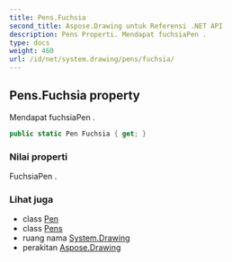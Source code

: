 ```yaml
---
title: Pens.Fuchsia
second_title: Aspose.Drawing untuk Referensi .NET API
description: Pens Properti. Mendapat fuchsiaPen .
type: docs
weight: 460
url: /id/net/system.drawing/pens/fuchsia/
---
```

## Pens.Fuchsia property

Mendapat fuchsiaPen .

```csharp
public static Pen Fuchsia { get; }
```

### Nilai properti

FuchsiaPen .

### Lihat juga

* class [Pen](../../pen/)
* class [Pens](../)
* ruang nama [System.Drawing](../../pens/)
* perakitan [Aspose.Drawing](../../../)


